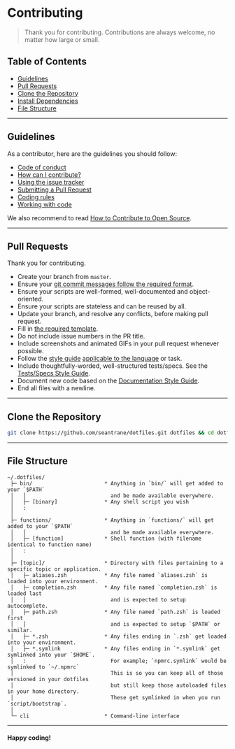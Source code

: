# Contributing

> Thank you for contributing. Contributions are always welcome, no matter how large or small.

## Table of Contents

- [Guidelines](#guidelines)
- [Pull Requests](#pull-requests)
- [Clone the Repository](#clone-repo)
- [Install Dependencies](#install-dependencies)
- [File Structure](#file-structure)

---

## Guidelines <a id="guidelines"></a>

As a contributor, here are the guidelines you should follow:

- [Code of conduct](https://github.com/seantrane/engineering/blob/master/CODE_OF_CONDUCT.md)
- [How can I contribute?](https://github.com/seantrane/engineering/blob/master/CONTRIBUTING.md#how-can-i-contribute)
- [Using the issue tracker](https://github.com/seantrane/engineering/blob/master/CONTRIBUTING.md#using-the-issue-tracker)
- [Submitting a Pull Request](https://github.com/seantrane/engineering/blob/master/CONTRIBUTING.md#submitting-a-pull-request)
- [Coding rules](https://github.com/seantrane/engineering/blob/master/CONTRIBUTING.md#coding-rules)
- [Working with code](https://github.com/seantrane/engineering/blob/master/CONTRIBUTING.md#working-with-code)

We also recommend to read [How to Contribute to Open Source](https://opensource.guide/how-to-contribute).

---

## Pull Requests <a id="pull-requests"></a>

Thank you for contributing.

- Create your branch from `master`.
- Ensure your [git commit messages follow the required format](https://github.com/seantrane/engineering/blob/master/STYLE_GUIDES.md#git-commit-messages).
- Ensure your scripts are well-formed, well-documented and object-oriented.
- Ensure your scripts are stateless and can be reused by all.
- Update your branch, and resolve any conflicts, before making pull request.
- Fill in [the required template](https://github.com/seantrane/engineering/blob/master/PULL_REQUEST_TEMPLATE.md).
- Do not include issue numbers in the PR title.
- Include screenshots and animated GIFs in your pull request whenever possible.
- Follow the [style guide](https://github.com/seantrane/engineering/blob/master/STYLE_GUIDES.md) [applicable to the language](https://github.com/seantrane/engineering/blob/master/STYLE_GUIDES.md#languages) or task.
- Include thoughtfully-worded, well-structured tests/specs. See the [Tests/Specs Style Guide](https://github.com/seantrane/engineering/blob/master/STYLE_GUIDES.md#tests).
- Document new code based on the [Documentation Style Guide](https://github.com/seantrane/engineering/blob/master/STYLE_GUIDES.md#documentation).
- End all files with a newline.

---

## Clone the Repository <a id="clone-repo"></a>

```bash
git clone https://github.com/seantrane/dotfiles.git dotfiles && cd dotfiles
```

---

## File Structure <a id="file-structure"></a>

```text
~/.dotfiles/
 ├─ bin/                       * Anything in `bin/` will get added to your `$PATH`
 │   │                           and be made available everywhere.
 │   ├─ [binary]               * Any shell script you wish
 │   :
 │
 ├─ functions/                 * Anything in `functions/` will get added to your `$PATH`
 │   │                           and be made available everywhere.
 │   ├─ [function]             * Shell function (with filename identical to function name)
 │   :
 │
 ├─ [topic]/                   * Directory with files pertaining to a specific topic or application.
 │   ├─ aliases.zsh            * Any file named `aliases.zsh` is loaded into your environment.
 │   ├─ completion.zsh         * Any file named `completion.zsh` is loaded last
 │   │                           and is expected to setup autocomplete.
 │   ├─ path.zsh               * Any file named `path.zsh` is loaded first
 │   │                           and is expected to setup `$PATH` or similar.
 │   ├─ *.zsh                  * Any files ending in `.zsh` get loaded into your environment.
 │   ├─ *.symlink              * Any files ending in `*.symlink` get symlinked into your `$HOME`.
 │   :                           For example; `npmrc.symlink` would be symlinked to `~/.npmrc`
 │                               This is so you can keep all of those versioned in your dotfiles
 │                               but still keep those autoloaded files in your home directory.
 │                               These get symlinked in when you run `script/bootstrap`.
 │
 └─ cli                        * Command-line interface
```

---

#### Happy coding!
